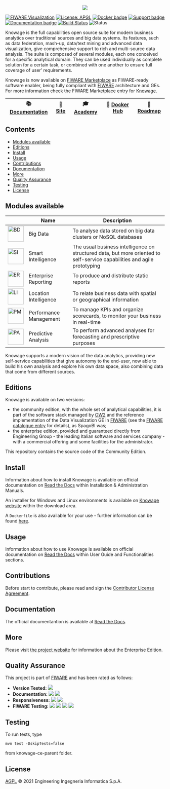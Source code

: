 <p align="center">
<img src="https://www.knowage-suite.com/site/wp-content/uploads/2016/03/KNOWAGE_logo_color.png">
</p>

[![FIWARE Visualization](https://nexus.lab.fiware.org/static/badges/chapters/visualization.svg)](https://www.fiware.org/developers/catalogue/)
[![License: APGL](https://img.shields.io/github/license/KnowageLabs/Knowage-Server.svg)](https://opensource.org/licenses/AGPL-3.0)
[![Docker badge](https://img.shields.io/docker/pulls/fiware/knowage-server-docker.svg)](https://hub.docker.com/r/fiware/knowage-server-docker)
[![Support badge](https://nexus.lab.fiware.org/static/badges/stackoverflow/knowage.svg)](https://stackoverflow.com/questions/tagged/fiware-knowage)
<br>
[![Documentation badge](https://img.shields.io/readthedocs/knowage.svg)](https://knowage.rtfd.io/)
[![Build Status](https://travis-ci.com/KnowageLabs/Knowage-Server.svg?branch=master)](https://travis-ci.com/KnowageLabs/Knowage-Server)
![Status](https://nexus.lab.fiware.org/static/badges/statuses/knowage.svg)

Knowage is the full capabilities open source suite for modern business analytics
over traditional sources and big data systems. Its features, such as data
federation, mash-up, data/text mining and advanced data visualization, give
comprehensive support to rich and multi-source data analysis. The suite is
composed of several modules, each one conceived for a specific analytical
domain. They can be used individually as complete solution for a certain task,
or combined with one another to ensure full coverage of user’ requirements.


Knowage is now available on [FIWARE Marketplace](https://marketplace.fiware.org/) 
as FIWARE-ready software enabler, being fully compliant with [FIWARE](https://www.fiware.org/) 
architecture and GEs. For more information check the FIWARE Marketplace entry 
for [Knowage](https://marketplace.fiware.org/pages/solutions/59611fb5573b7cb51c44ef68).

|  :books: [Documentation](http://knowage.rtfd.io/) | :page_facing_up: [Site](https://www.knowage-suite.com/site/home/) | :mortar_board: [Academy](https://fiware-academy.readthedocs.io/en/latest/processing/knowage) | :whale: [Docker Hub](https://hub.docker.com/r/fiware/knowage-server-docker/) | :dart: [Roadmap](https://github.com/KnowageLabs/Knowage-Server/blob/master/ROADMAP.md) |
|---|---|---|---|---|


## Contents

-   [Modules available](#modules-available)
-   [Editions](#editions)
-   [Install](#install)
-   [Usage](#usage)
-   [Contributions](#contributions)
-   [Documentation](#documentation)
-   [More](#More)
-   [Quality Assurance](#quality-assurance)
-   [Testing](#testing)
-   [License](#license)


## Modules available

|                                                                                                                    | Name                   | Description                                                                                                              |
| ------------------------------------------------------------------------------------------------------------------ | ---------------------- | ------------------------------------------------------------------------------------------------------------------------ |
| <img src="http://www.knowage-suite.com/site/wp-content/uploads/2016/03/BD_txt-150x150.png" alt="BD" width="50px"/> | Big Data               | To analyse data stored on big data clusters or NoSQL databases                                                           |
| <img src="http://www.knowage-suite.com/site/wp-content/uploads/2016/03/SI_txt-150x150.png" alt="SI" width="50px"/> | Smart Intelligence     | The usual business intelligence on structured data, but more oriented to self-service capabilities and agile prototyping |
| <img src="http://www.knowage-suite.com/site/wp-content/uploads/2016/03/ER_txt-150x150.png" alt="ER" width="50px"/> | Enterprise Reporting   | To produce and distribute static reports                                                                                 |
| <img src="http://www.knowage-suite.com/site/wp-content/uploads/2018/09/LI_txt-150x150.png" alt="LI" width="50px"/> | Location Intelligence  | To relate business data with spatial or geographical information                                                         |
| <img src="http://www.knowage-suite.com/site/wp-content/uploads/2016/03/PM_txt-150x150.png" alt="PM" width="50px"/> | Performance Management | To manage KPIs and organize scorecards, to monitor your business in real-time                                            |
| <img src="http://www.knowage-suite.com/site/wp-content/uploads/2016/03/PA_txt-150x150.png" alt="PA" width="50px"/> | Predictive Analysis    | To perform advanced analyses for forecasting and prescriptive purposes                                                   |

Knowage supports a modern vision of the data analytics, providing new
self-service capabilities that give autonomy to the end-user, now able to build
his own analysis and explore his own data space, also combining data that come
from different sources.

## Editions

Knowage is available on two versions:

-   the community edition, with the whole set of analytical capabilities, it is
    part of the software stack managed by [OW2](https://www.ow2.org/) and the
    reference implementation of the Data Visualization GE in
    [FIWARE](https://www.fiware.org/) (see the
    [FIWARE catalogue entry](https://catalogue.fiware.org/enablers/data-visualization-knowage)
    for details), as SpagoBI was;
-   the enterprise edition, provided and guaranteed directly from Engineering
    Group - the leading Italian software and services company - with a
    commercial offering and some facilities for the administrator.

This repository contains the source code of the Community Edition.

## Install

Information about how to install Knowage is available on official documentation on [Read the Docs](http://knowage-suite.readthedocs.io/) within Installation & Administration Manuals.

An installer for Windows and Linux environments is available on [Knowage website](https://www.knowage-suite.com) within the download area.

A `Dockerfile` is also available for your use - further information can be found [here](https://github.com/KnowageLabs/Knowage-Server-Docker).

## Usage

Information about how to use Knowage is available on official documentation on [Read the Docs](http://knowage-suite.readthedocs.io/) within User Guide and Functionalities sections.

## Contributions

Before start to contribute, please read and sign the
[Contributor License Agreement](https://www.clahub.com/agreements/KnowageLabs/Knowage-Server).

## Documentation

The official documentantion is available at
[Read the Docs](http://knowage-suite.readthedocs.io/).

## More

Please visit [the project website](http://www.knowage-suite.com) for information
about the Enterprise Edition.

## Quality Assurance

This project is part of [FIWARE](https://fiware.org/) and has been rated as
follows:

-   **Version Tested:**
    ![ ](https://img.shields.io/badge/dynamic/json.svg?label=Version&url=https://fiware.github.io/catalogue/json/knowage.json&query=$.version&colorB=blue)
-   **Documentation:**
    ![ ](https://img.shields.io/badge/dynamic/json.svg?label=Completeness&url=https://fiware.github.io/catalogue/json/knowage.json&query=$.docCompleteness&colorB=blue)
    ![ ](https://img.shields.io/badge/dynamic/json.svg?label=Usability&url=https://fiware.github.io/catalogue/json/knowage.json&query=$.docSoundness&colorB=blue)
-   **Responsiveness:**
    ![ ](https://img.shields.io/badge/dynamic/json.svg?label=Time%20to%20Respond&url=https://fiware.github.io/catalogue/json/knowage.json&query=$.timeToCharge&colorB=blue)
    ![ ](https://img.shields.io/badge/dynamic/json.svg?label=Time%20to%20Fix&url=https://fiware.github.io/catalogue/json/knowage.json&query=$.timeToFix&colorB=blue)
-   **FIWARE Testing:**
    ![ ](https://img.shields.io/badge/dynamic/json.svg?label=Tests%20Passed&url=https://fiware.github.io/catalogue/json/knowage.json&query=$.failureRate&colorB=blue)
    ![ ](https://img.shields.io/badge/dynamic/json.svg?label=Scalability&url=https://fiware.github.io/catalogue/json/knowage.json&query=$.scalability&colorB=blue)
    ![ ](https://img.shields.io/badge/dynamic/json.svg?label=Performance&url=https://fiware.github.io/catalogue/json/knowage.json&query=$.performance&colorB=blue)
    ![ ](https://img.shields.io/badge/dynamic/json.svg?label=Stability&url=https://fiware.github.io/catalogue/json/knowage.json&query=$.stability&colorB=blue)

## Testing

To run tests, type

```console
mvn test -DskipTests=false
```

from knowage-ce-parent folder.

## License

[AGPL](LICENSE) © 2021 Engineering Ingegneria Informatica S.p.A.
